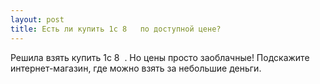 ```yaml
---
layout: post 
title: Есть ли купить 1с 8 ‌ ‌ по доступной цене? 
--- 
```

Решила взять купить 1с 8 ‌ ‌. Но цены просто заоблачные! Подскажите интернет-магазин, где можно взять за небольшие деньги. 